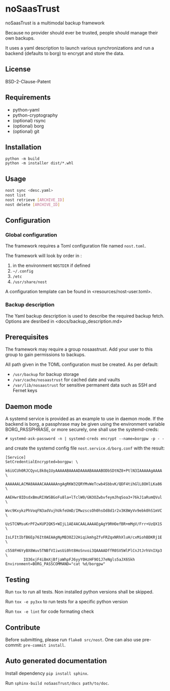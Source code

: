 # noSaasTrust

noSaasTrust is a multimodal backup framework

Because no provider should ever be trusted, people should manage their own
backups.

It uses a yaml description to launch various synchronizations and run a backend
(defaults to borg) to encrypt and store the data.

## License

BSD-2-Clause-Patent

## Requirements

- python-yaml
- python-cryptography
- (optional) rsync
- (optional) borg
- (optional) git

## Installation

```
python -m build
python -m installer dist/*.whl
```

## Usage

``` bash
nost sync <desc.yaml>
nost list
nost retrieve [ARCHIVE_ID]
nost delete [ARCHIVE_ID]
```

## Configuration

### Global configuration

The framework requires a Toml configuration file named ``nost.toml``.

The framework will look by order in :

1. in the environment ``NOSTDIR`` if defined
1. ``~/.config``
1. ``/etc``
1. ``/usr/share/nost``

A configuration template can be found in <resources/nost-user.toml>.

### Backup description

The Yaml backup description is used to describe the required backup
fetch. Options are desribed in <docs/backup_description.md>

## Prerequisites

The framework may require a group nosaastrust. Add your user to this group to
gain permissions to backups.

All path given in the TOML configuration must be created. As per default:

- `/usr/backup` for backup storage
- `/var/cache/nosaastrust` for cached date and vaults
- `/var/lib/nosaastrust` for sensitive permanent data such as SSH and Fernet keys

## Daemon mode

A systemd service is provided as an example to use in daemon mode. If the
backend is borg, a passphrase may be given using the environment variable
BORG_PASSPHRASE, or more securely, one shall use the systemd-creds:

```
# systemd-ask-password -n | systemd-creds encrypt --name=borgpw -p - -
```

and create the systemd config file `nost.service.d/borg.conf` with the result:

```
[Service]
SetCredentialEncrypted=borgpw: \
        k6iUCUh0RJCQyvL8k8q1UyAAAAABAAAADAAAABAAAABODbSDtNZ8+PtlN3IAAAAAgAAAA \
        AAAAAALACMA8AAAACAAAAAAngAgRKW32QRYMvWeTcwb4SbbvK/QDF4tihGlL8OHlLKa86 \
        AAEHwr8IDsdxBmuRIXWSBGoFu8la+lTclW0/GN3OZwbvfeymJhqSoa3+76kJ1aRumQVul \
        Wvc9KxykzPhVoqFN3adVujhUkfeUmD/IMwzscsOh0hsOd8d1r2v3K8WyVv9ebk0hS1mVC \
        UzSTCNMsuKrPF2wXUP2QK5+WIjL1AE4ACAALAAAAEgAgY9RHOefBR+mMgV/Frr+UzQX1S \
        IsLFItIbfB6Ep76It0AEAAgNyMB30ZJ2HiqikmhgZfvFRZqxNRhXluH/cxMiohBDKRj1E \
        c558FH6YyBX8Wuv5TNBfVIiwsUi0ht8HoSnvoi3QAAAADffR0SV5WlPlCnJtJrhVnIXp3 \
        IO36xjF4iBmXjBfjaWhpFJ6yyY0HzHF9O1J7eNgls5aJX6Skh
Environment=BORG_PASSCOMMAND="cat %d/borgpw"
```

## Testing

Run `tox` to run all tests. Non installed python versions shall be skipped.

Run `tox -e py3xx` to run tests for a specific python version

Run `tox -e lint` for code formating check

## Contribute

Before submitting, please run `flake8 src/nost`. One can also use pre-commit:
`pre-commit install`.

## Auto generated documentation

Install dependency `pip install sphinx`.

Run `sphinx-build noSaasTrust/docs path/to/doc`.
